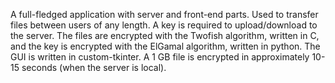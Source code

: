 A full-fledged application with server and front-end parts. Used to transfer files between users of any length. A key is required to upload/download to the server. The files are encrypted with the Twofish algorithm, written in C, and the key is encrypted with the ElGamal algorithm, written in python. The GUI is written in custom-tkinter. A 1 GB file is encrypted in approximately 10-15 seconds (when the server is local).
